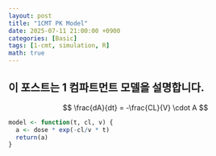 ```yaml
---
layout: post
title: "1CMT PK Model"
date: 2025-07-11 21:00:00 +0900
categories: [Basic]
tags: [1-cmt, simulation, R]
math: true
---
```


## 이 포스트는 1 컴파트먼트 모델을 설명합니다.

$$
\frac{dA}{dt} = -\frac{CL}{V} \cdot A
$$

```r
model <- function(t, cl, v) {
  a <- dose * exp(-cl/v * t)
  return(a)
}
```